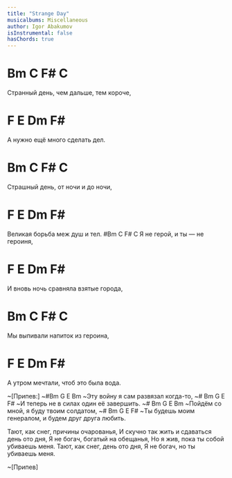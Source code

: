 ```yaml
---
title: "Strange Day"
musicalbums: Miscellaneous
author: Igor Abakumov
isInstrumental: false
hasChords: true
---
```


#   Bm     C         F#            C
Странный день, чем дальше, тем короче,
#   F          E     Dm     F#
А нужно ещё много сделать дел.
#   Bm     C        F#        C
Страшный день, от ночи и до ночи,
#   F         E      Dm    F#
Великая борьба меж душ и тел.
#Bm      C      F#         C
Я не герой, и ты — не героиня,
#    F             E     Dm    F#
И вновь ночь сравняла взятые города,
# Bm     C      F#          C
Мы выпивали напиток из героина,
#  F         E         Dm     F#
А утром мечтали, чтоб это была вода.

~[Припев:]
~#Bm      G    E               Bm
~Эту войну я сам развязал когда-то,
~#     Bm        G      E           F#
~И теперь не в силах один её завершить.
~#    Bm      G      E             Bm
~Пойдём со мной, я буду твоим солдатом,
~#    Bm              G        E                  F#
~Ты будешь моим генералом, и будем друг друга любить.

Тают, как снег, причины очарованья,
И скучно так жить и сдаваться день ото дня,
Я не богач, богатый на обещанья,
Но я жив, пока ты собой убиваешь меня.
Тают, как снег, день ото дня,
Я не богач, но ты убиваешь меня.

~[Припев]

